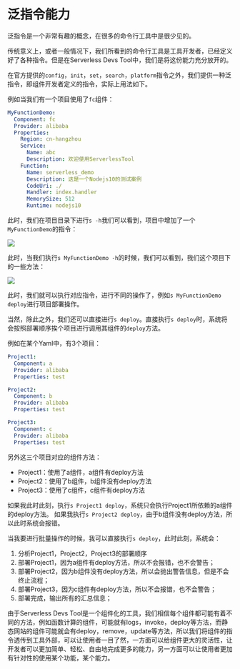 # 泛指令能力

泛指令是一个非常有趣的概念，在很多的命令行工具中是很少见的。

传统意义上，或者一般情况下，我们所看到的命令行工具是工具开发者，已经定义好了各种指令。但是在Serverless Devs Tool中，我们是将这份能力充分放开的。

在官方提供的`config`，`init`，`set`，`search`，`platform`指令之外，我们提供一种泛指令，即组件开发者定义的指令，实际上用法如下。

例如当我们有一个项目使用了`fc`组件：

```yaml
MyFunctionDemo:
  Component: fc
  Provider: alibaba
  Properties:
    Region: cn-hangzhou
    Service:
      Name: abc
      Description: 欢迎使用ServerlessTool
    Function:
      Name: serverless_demo
      Description: 这是一个Nodejs10的测试案例
      CodeUri: ./
      Handler: index.handler
      MemorySize: 512
      Runtime: nodejs10
```

此时，我们在项目目录下进行`s -h`我们可以看到，项目中增加了一个`MyFunctionDemo`的指令：

![](https://images.serverlessfans.com/s-tool/zh/s-command-help-1.jpg)

此时，当我们执行`s MyFunctionDemo -h`的时候，我们可以看到，我们这个项目下的一些方法：

![](https://images.serverlessfans.com/s-tool/zh/s-command-help-2.jpg)

此时，我们就可以执行对应指令，进行不同的操作了，例如`s MyFunctionDemo deploy`进行项目部署操作。

当然，除此之外，我们还可以直接进行`s deploy`。直接执行`s deploy`时，系统将会按照部署顺序挨个项目进行调用其组件的`deploy`方法。

例如在某个Yaml中，有3个项目：

```yaml
Project1:
  Component: a
  Provider: alibaba
  Properties: test

Project2:
  Component: b
  Provider: alibaba
  Properties: test

Project3:
  Component: c
  Provider: alibaba
  Properties: test
```

另外这三个项目对应的组件方法：

- Project1：使用了a组件，a组件有deploy方法
- Project2：使用了b组件，b组件没有deploy方法
- Project3：使用了c组件，c组件有deploy方法

如果我此时此刻，执行`s Project1 deploy`，系统只会执行Project1所依赖的a组件的deploy方法。
如果我执行`s Project2 deploy`，由于b组件没有deploy方法，所以此时系统会报错。

当我要进行批量操作的时候，我可以直接执行`s deploy`，此时此刻，系统会：
1. 分析Project1，Project2，Project3的部署顺序
2. 部署Project1，因为a组件有deploy方法，所以不会报错，也不会警告；
3. 部署Project2，因为b组件没有deploy方法，所以会抛出警告信息，但是不会终止流程；
4. 部署Project3，因为c组件有deploy方法，所以不会报错，也不会警告；
5. 部署完成，输出所有的汇总信息；

由于Serverless Devs Tool是一个组件化的工具，我们相信每个组件都可能有着不同的方法，例如函数计算的组件，可能就有logs，invoke，deploy等方法，而静态网站的组件可能就会有deploy，remove，update等方法，所以我们将组件的指令透传到工具外部，可以让使用者一目了然，一方面可以给组件更大的灵活性，让开发者可以更加简单、轻松、自由地完成更多的能力，另一方面可以让使用者更加有针对性的使用某个功能，某个能力。
